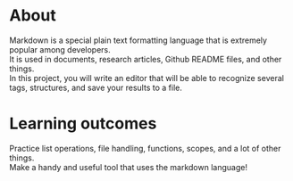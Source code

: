 # About
Markdown is a special plain text formatting language that is extremely popular among developers.<br>
It is used in documents, research articles, Github README files, and other things.<br>
In this project, you will write an editor that will be able to recognize several tags, structures, and save your results to a file.

# Learning outcomes
Practice list operations, file handling, functions, scopes, and a lot of other things.<br>
Make a handy and useful tool that uses the markdown language!